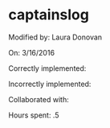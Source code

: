 # captainslog

Modified by: Laura Donovan

On: 3/16/2016

Correctly implemented:

Incorrectly implemented:


Collaborated with:

Hours spent: .5
